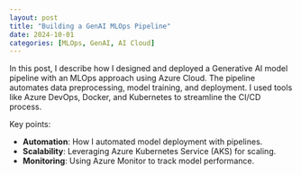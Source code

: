 ```yaml
---
layout: post
title: "Building a GenAI MLOps Pipeline"
date: 2024-10-01
categories: [MLOps, GenAI, AI Cloud]
---
```


In this post, I describe how I designed and deployed a Generative AI model pipeline with an MLOps approach using Azure Cloud. The pipeline automates data preprocessing, model training, and deployment. I used tools like Azure DevOps, Docker, and Kubernetes to streamline the CI/CD process.

Key points:
- **Automation**: How I automated model deployment with pipelines.
- **Scalability**: Leveraging Azure Kubernetes Service (AKS) for scaling.
- **Monitoring**: Using Azure Monitor to track model performance.